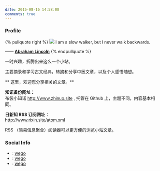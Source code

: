 ```yaml
---
date: 2015-08-16 14:58:08
comments: true
---
```




### <span class="fa fa-info-circle"></span> Profile

{% pullquote right %}
![](/gallery/campfire.gif)
I am a slow walker, but I never walk backwards.

—— [**Abraham Lincoln**](https://en.wikipedia.org/wiki/Abraham_Lincoln)
{% endpullquote %}


一时兴趣，折腾出来这么一个小站。

主要摘录和学习古文经典，转摘和分享中医文章，以及个人感悟随想。

** 这里，欢迎您分享相关的文章。**   

**知诺备份网址：**  
布袋小知诺 <a href="http://www.zhinuo.site" target="_blank" rel="external">http://www.zhinuo.site</a> , 托管在 Github 上，主题不同，内容基本相同。  


**日新知 RSS 订阅网址：**  
http://www.rixin.site/atom.xml 
 
RSS （简易信息聚合）阅读器可以更方便的浏览小站文章。  





### <span class="fa fa-share-alt"></span> Social Info


- <span class="fa fa-envelope-o"></span> : [wego](mailto:budaig@outlook.com)
- <span class="fa fa-weibo"></span> : [wego](https://weibo.com/budaig)
- <span class="fa fa-github"></span> : [wego](https://github.com/wego0)
